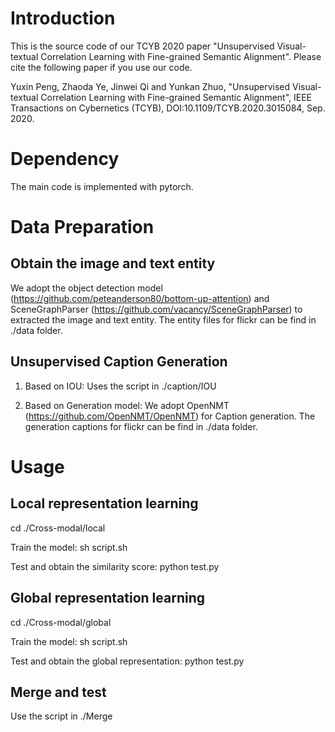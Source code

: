 # Introduction
This is the source code of our TCYB 2020 paper "Unsupervised Visual-textual Correlation Learning with Fine-grained Semantic Alignment". Please cite the following paper if you use our code.

Yuxin Peng, Zhaoda Ye, Jinwei Qi and Yunkan Zhuo, "Unsupervised Visual-textual Correlation Learning with Fine-grained Semantic Alignment", IEEE Transactions on Cybernetics (TCYB), DOI:10.1109/TCYB.2020.3015084, Sep. 2020.

# Dependency

The main code is implemented with pytorch.

# Data Preparation

## Obtain the image and text entity

We adopt the object detection model (https://github.com/peteanderson80/bottom-up-attention) and SceneGraphParser (https://github.com/vacancy/SceneGraphParser) to extracted the image and text entity. The entity files for flickr can be find in ./data folder.

## Unsupervised Caption Generation

1) Based on IOU: Uses the script in ./caption/IOU

2) Based on Generation model: We adopt OpenNMT (https://github.com/OpenNMT/OpenNMT) for Caption generation. The generation captions for flickr can be find in ./data folder.

# Usage

## Local representation learning

cd ./Cross-modal/local

Train the model: sh script.sh

Test and obtain the similarity score: python test.py

## Global representation learning

cd ./Cross-modal/global

Train the model: sh script.sh

Test and obtain the global representation: python test.py

## Merge and test

Use the script in ./Merge